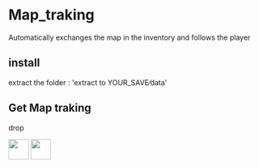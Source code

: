 # Map_traking
Automatically exchanges the map in the inventory and follows the player

## install
extract the folder : 'extract to YOUR_SAVE⁄data'




## Get Map traking
drop 


<img src="https://pm1.narvii.com/6360/66acedf8c39ddc4ffbd431c83f498e7d3c5903c6_128.jpg" width="40" height="40"/>

<img src="https://i.mcmod.cn/item/icon/128x128/0/1061.png" width="40" height="40"/>